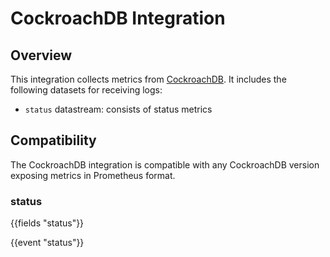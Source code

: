 # CockroachDB Integration

## Overview

This integration collects metrics from [CockroachDB](https://www.cockroachlabs.com/docs/stable/developer-guide-overview.html). It includes the
following datasets for receiving logs:

- `status` datastream: consists of status metrics

## Compatibility

The CockroachDB integration is compatible with any CockroachDB version
exposing metrics in Prometheus format.

### status

{{fields "status"}}

{{event "status"}}

